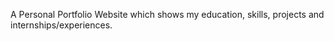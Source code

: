 <p>A Personal Portfolio Website which shows my education, skills, projects and internships/experiences.</p>
